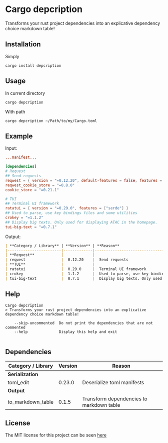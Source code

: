 # Cargo depcription

Transforms your rust project dependencies into an explicative dependency choice markdown table!

## Installation

Simply

```shell
cargo install depcription
```

## Usage

In current directory

```shell
cargo depcription
```

With path

```shell
cargo depcription ~/Path/to/my/Cargo.toml
```

## Example

Input:
```toml
...manifest...

[dependencies]
# Request
## Send requests
reqwest = { version = "=0.12.20", default-features = false, features = ["cookies", "rustls-tls-native-roots", "multipart", "gzip", "brotli", "deflate", "stream"] }
reqwest_cookie_store = "=0.8.0"
cookie_store = "=0.21.1"

# TUI
## Terminal UI framework
ratatui = { version = "=0.29.0", features = ["serde"] }
## Used to parse, use key bindings files and some utilities
crokey = "=1.1.2"
## Display big texts. Only used for displaying ATAC in the homepage.
tui-big-text = "=0.7.1"
```

Output:
```markdown
| **Category / Library** | **Version** | **Reason**                                                                              |
|------------------------|-------------|-----------------------------------------------------------------------------------------|
| **Request**            |             |                                                                                         |
| reqwest                |  0.12.20    |  Send requests                                                                          |
| **TUI**                |             |                                                                                         |
| ratatui                |  0.29.0     |  Terminal UI framework                                                                  |
| crokey                 |  1.1.2      |  Used to parse, use key bindings files and some utilities                               |
| tui-big-text           |  0.7.1      |  Display big texts. Only used for displaying ATAC in the homepage.                      |
```

## Help

```shell
Cargo depcription
> Transforms your rust project dependencies into an explicative dependency choice markdown table!

    --skip-uncommented  Do not print the dependencies that are not commented
    --help              Display this help and exit


```

## Dependencies

| **Category / Library** | **Version** | **Reason**                               |
|------------------------|-------------|------------------------------------------|
| **Serialization**      |             |                                          |
| toml_edit              |  0.23.0     | Deserialize toml manifests               |
| **Output**             |             |                                          |
| to_markdown_table      |  0.1.5      | Transform dependencies to markdown table |

## License

The MIT license for this project can be seen [here](https://github.com/Julien-cpsn/cargo-depcription/blob/main/LICENSE)